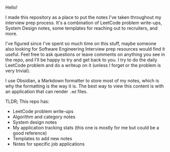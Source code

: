 Hello! 

I made this repository as a place to put the notes I've taken throughout my interview prep process.
It's a combination of LeetCode problem write-ups, System Design notes, some templates for reaching out to recruiters, and more.

I've figured since I've spent so much time on this stuff, maybe someone also looking for Software Engineering Interview prep resources would find it useful.
Feel free to ask questions or leave comments on anything you see in the repo, and I'll be happy to try and get back to you.
I try to do the daily LeetCode problem and do a writeup on it (unless I forget or the problem is very trivial).

I use Obsidian, a Markdown formatter to store most of my notes, which is why the formatting is the way it is. 
The best way to view this content is with an application that can render `.md` files.

TLDR; 
This repo has:
- LeetCode problem write-ups
- Algorithm and category notes
- System design notes
- My application tracking stats (this one is mostly for me but could be a good reference)
- Templates to add new notes
- Notes for specific job applications 

